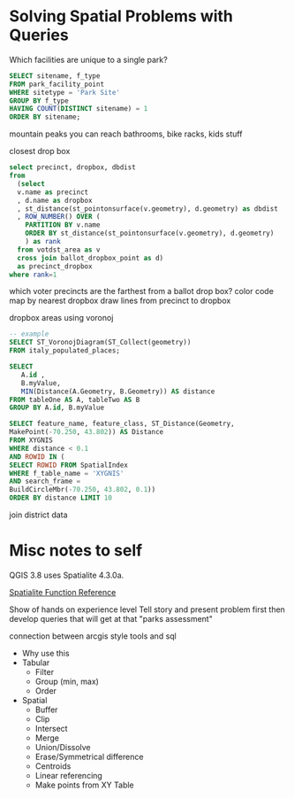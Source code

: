 # Solving Spatial Problems with Queries

Which facilities are unique to a single park?

```sql
SELECT sitename, f_type
FROM park_facility_point
WHERE sitetype = 'Park Site'
GROUP BY f_type
HAVING COUNT(DISTINCT sitename) = 1 
ORDER BY sitename;
```

mountain peaks you can reach
bathrooms, bike racks, kids stuff

closest drop box

```sql
select precinct, dropbox, dbdist
from
  (select
  v.name as precinct
  , d.name as dropbox
  , st_distance(st_pointonsurface(v.geometry), d.geometry) as dbdist
  , ROW_NUMBER() OVER (
    PARTITION BY v.name
    ORDER BY st_distance(st_pointonsurface(v.geometry), d.geometry)
    ) as rank
  from votdst_area as v
  cross join ballot_dropbox_point as d)
  as precinct_dropbox
where rank=1
```

which voter precincts are the farthest from a ballot drop box?
color code map by nearest dropbox
draw lines from precinct to dropbox

dropbox areas using voronoj

```sql
-- example 
SELECT ST_VoronojDiagram(ST_Collect(geometry))
FROM italy_populated_places;
```

```sql
SELECT 
   A.id , 
   B.myValue, 
   MIN(Distance(A.Geometry, B.Geometry)) AS distance
FROM tableOne AS A, tableTwo AS B
GROUP BY A.id, B.myValue
```

```sql
SELECT feature_name, feature_class, ST_Distance(Geometry,
MakePoint(-70.250, 43.802)) AS Distance
FROM XYGNIS
WHERE distance < 0.1
AND ROWID IN (
SELECT ROWID FROM SpatialIndex
WHERE f_table_name = 'XYGNIS'
AND search_frame =
BuildCircleMbr(-70.250, 43.802, 0.1))
ORDER BY distance LIMIT 10
```

join district data

# Misc notes to self

QGIS 3.8 uses Spatialite 4.3.0a.

[Spatialite Function Reference](http://www.gaia-gis.it/gaia-sins/spatialite-sql-4.3.0.html)

Show of hands on experience level
Tell story and present problem first
then develop queries that will get at that
"parks assessment"

connection between arcgis style tools and sql

- Why use this
- Tabular
  + Filter
  + Group (min, max)
  + Order
- Spatial
  + Buffer
  + Clip
  + Intersect
  + Merge
  + Union/Dissolve
  + Erase/Symmetrical difference
  + Centroids
  + Linear referencing
  + Make points from XY Table



